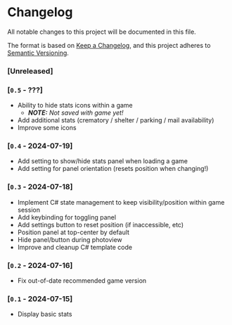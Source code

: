 # Changelog

All notable changes to this project will be documented in this file.

The format is based on [Keep a Changelog](https://keepachangelog.com/en/1.1.0/),
and this project adheres to [Semantic Versioning](https://semver.org/spec/v2.0.0.html).

### [Unreleased]

### [`0.5` - ???]

- Ability to hide stats icons within a game
  - _**NOTE:** Not saved with game yet!_
- Add additional stats (crematory / shelter / parking / mail availability)
- Improve some icons

### [`0.4` - 2024-07-19]

- Add setting to show/hide stats panel when loading a game
- Add setting for panel orientation (resets position when changing!)

### [`0.3` - 2024-07-18]

- Implement C# state management to keep visibility/position within game session
- Add keybinding for toggling panel
- Add settings button to reset position (if inaccessible, etc)
- Position panel at top-center by default
- Hide panel/button during photoview
- Improve and cleanup C# template code

### [`0.2` - 2024-07-16]

- Fix out-of-date recommended game version

### [`0.1` - 2024-07-15]

- Display basic stats
